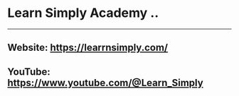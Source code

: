# Learn Simply Academy ..

---

## Website: https://learrnsimply.com/
## YouTube: https://www.youtube.com/@Learn_Simply
